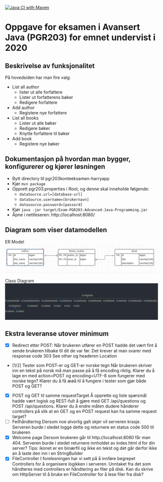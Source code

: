 [![Java CI with Maven](https://github.com/kristiania-pgr203-2021/pgr203konteeksamen-harryapp/actions/workflows/maven.yml/badge.svg)](https://github.com/kristiania-pgr203-2021/pgr203konteeksamen-harryapp/actions/workflows/maven.yml)
# Oppgave for eksamen i Avansert Java (PGR203) for emnet undervist i 2020


## Beskrivelse av funksjonalitet
På hovedsiden har man fire valg:

* List all author
  * lister ut alle forfattere
  * Lister ut forfatterens bøker
  * Redigere forfattere
* Add author
  * Registere nye forfattere
* List all books
  * Lister ut alle bøker
  * Redigere bøker
  * Knytte forfattere til bøker
* Add book
  * Registere nye bøker

## Dokumentasjon på hvordan man bygger, konfigurerer og kjører løsningen
* Bytt directory til pgr203konteeksamen-harryapp
* Kjør `mvn package`
* Opprett pgr203.properties i Root, og denne skal inneholde følgende:
    * `dataSource.url=[database-url]`
    * `dataSource.username=[brukernavn]`
    * `datasource.password=[passord]`
* Kjør `java -jar target/Exam-PGR203-Advanced-Java-Programming.jar`
* Åpne i nettleseren: http://localhost:8080/

## Diagram som viser datamodellen
ER Model
![alt text](doc/db.png)

Class Diagram
![alt text](doc/classDiagram.png)

## Ekstra leveranse utover minimum
* [x] Redirect etter POST: Når brukeren utfører en POST hadde det vært fint å sende brukeren tilbake til dit de var før. Det krever at man svarer med response code 303 See other og headeren Location
* [1/2] Tester som POST-er og GET-er norske tegn Når brukeren skriver inn en tekst på norsk må man passe på å få encoding riktig. Klarer du å lage en med action=POST og encoding=UTF-8 som fungerer med norske tegn? Klarer du å få æøå til å fungere i tester som gjør både POST og GET?
* [x] POST og GET til samme requestTarget Å opprette og liste spørsmål hadde vært logisk og REST-fult å gjøre med GET /api/questions og POST /api/questions. Klarer du å endre måten dudere hånderer controllers på slik at en GET og en POST request kan ha samme request target?
* [ ] Feilhåndtering Dersom noe alvorlig galt skjer vil serveren krasje. Serveren burde i stedet logge dette og returnere en status code 500 til brukeren
* [x] Welcome page Dersom brukeren går til http://localhost:8080 får man 404. Serveren burde i stedet returnere innholdet av index.html d for din server? Tips: ikonet er en binærfil og ikke en tekst og det går derfor ikke an å laste den inn i en StringBuilder
* [x] FileController I forelesningen har vi sett på å innføre begrepet Controllers for å organisere logikken i serveren. Unntaket fra det som håndteres med controllers er håndtering av filer på disk. Kan du skrive om HttpServer til å bruke en FileController for å lese filer fra disk?
